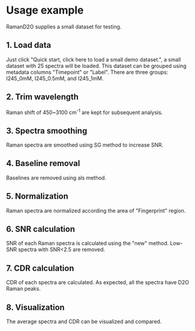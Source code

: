 # Usage example

RamanD2O supplies a small dataset for testing.

## 1. Load data

Just click "Quick start, click here to load a small demo dataset.", a small dataset with 25 spectra will be loaded. This dataset can be grouped using metadata columns "Timepoint" or "Label". There are three groups: I245_0mM, I245_0.5mM, and I245_1mM.

## 2. Trim wavelength

Raman shift of 450~3100 cm<sup>-1</sup> are kept for subsequent analysis.

## 3. Spectra smoothing

Raman spectra are smoothed using SG method to increase SNR.

## 4. Baseline removal

Baselines are removed using als method.

## 5. Normalization

Raman spectra are normalized according the area of "Fingerprint" region.

## 6. SNR calculation

SNR of each Raman spectra is calculated using the "new" method. Low-SNR spectra with SNR<2.5 are removed.

## 7. CDR calculation

CDR of each spectra are calculated. As expected, all the spectra have D2O Raman peaks.

## 8. Visualization

The average spectra and CDR can be visualized and compared.

